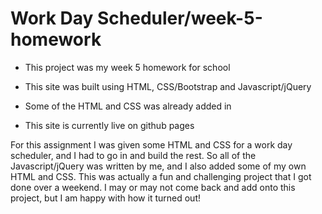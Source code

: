 # Work Day Scheduler/week-5-homework

* This project was my week 5 homework for school

* This site was built using HTML, CSS/Bootstrap and Javascript/jQuery

* Some of the HTML and CSS was already added in

* This site is currently live on github pages

For this assignment I was given some HTML and CSS for a work day scheduler, and I had to go in and build the rest. So all of the Javascript/jQuery was written by me, and I also added some of my own HTML and CSS. This was actually a fun and challenging project that I got done over a weekend. I may or may not come back and add onto this project, but I am happy with how it turned out!